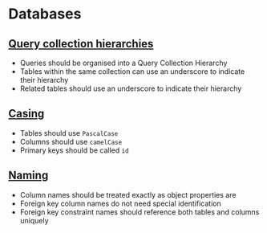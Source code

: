 # Databases

## [Query collection hierarchies](query-collection-hierarchies.md)

+ Queries should be organised into a Query Collection Hierarchy
+ Tables within the same collection can use an underscore to indicate their hierarchy
+ Related tables should use an underscore to indicate their hierarchy

## [Casing](casing.md)

+ Tables should use `PascalCase`
+ Columns should use `camelCase`
+ Primary keys should be called `id`

## [Naming](naming.md)

+ Column names should be treated exactly as object properties are
+ Foreign key column names do not need special identification
+ Foreign key constraint names should reference both tables and columns uniquely
